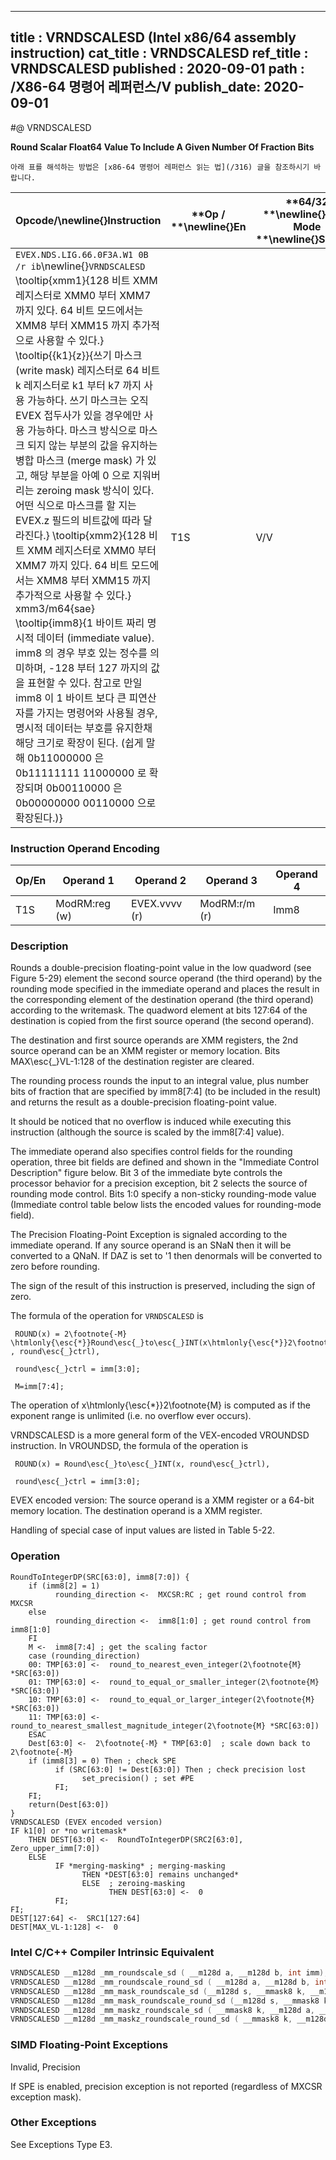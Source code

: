 ----------------------------
title : VRNDSCALESD (Intel x86/64 assembly instruction)
cat_title : VRNDSCALESD
ref_title : VRNDSCALESD
published : 2020-09-01
path : /X86-64 명령어 레퍼런스/V
publish_date: 2020-09-01
----------------------------


#@ VRNDSCALESD

**Round Scalar Float64 Value To Include A Given Number Of Fraction Bits**

```lec-info
아래 표를 해석하는 방법은 [x86-64 명령어 레퍼런스 읽는 법](/316) 글을 참조하시기 바랍니다.
```

|**Opcode/**\newline{}**Instruction**|**Op / **\newline{}**En**|**64/32 **\newline{}**bit Mode **\newline{}**Support**|**CPUID **\newline{}**Feature **\newline{}**Flag**|**Description**|
|------------------------------------|-------------------------|------------------------------------------------------|--------------------------------------------------|---------------|
|`EVEX.NDS.LIG.66.0F3A.W1 0B /r ib`\newline{}`VRNDSCALESD` \tooltip{xmm1}{128 비트 XMM 레지스터로 XMM0 부터 XMM7 까지 있다. 64 비트 모드에서는 XMM8 부터 XMM15 까지 추가적으로 사용할 수 있다.} \tooltip{\{k1\}\{z\}}{쓰기 마스크 (write mask) 레지스터로 64 비트 k 레지스터로 k1 부터 k7 까지 사용 가능하다. 쓰기 마스크는 오직 EVEX 접두사가 있을 경우에만 사용 가능하다. 마스크 방식으로 마스크 되지 않는 부분의 값을 유지하는 병합 마스크 (merge mask) 가 있고, 해당 부분을 아예 0 으로 지워버리는 zeroing mask 방식이 있다. 어떤 식으로 마스크를 할 지는 EVEX.z 필드의 비트값에 따라 달라진다.} \tooltip{xmm2}{128 비트 XMM 레지스터로 XMM0 부터 XMM7 까지 있다. 64 비트 모드에서는 XMM8 부터 XMM15 까지 추가적으로 사용할 수 있다.} xmm3/m64{sae} \tooltip{imm8}{1 바이트 짜리 명시적 데이터 (immediate value). imm8 의 경우 부호 있는 정수를 의미하며, -128 부터 127 까지의 값을 표현할 수 있다. 참고로 만일 imm8 이 1 바이트 보다 큰 피연산자를 가지는 명령어와 사용될 경우, 명시적 데이터는 부호를 유지한채 해당 크기로 확장이 된다. (쉽게 말해 0b11000000 은 0b11111111 11000000 로 확장되며 0b00110000 은 0b00000000 00110000 으로 확장된다.)} |T1S|V/V|AVX512F|Rounds scalar double-precision floating-point value in xmm3/m64 to a number of fraction bits specified by the imm8 field. Stores the result in xmm1 register.|
### Instruction Operand Encoding


|Op/En|Operand 1 |Operand 2|Operand 3|Operand 4|
|-----|----------|---------|---------|---------|
|T1S|ModRM:reg (w)|EVEX.vvvv (r)|ModRM:r/m (r)|Imm8|
### Description


Rounds a double-precision floating-point value in the low quadword (see Figure 5-29) element the second source operand (the third operand) by the rounding mode specified in the immediate operand and places the result in the corresponding element of the destination operand (the third operand) according to the writemask. The quadword element at bits 127:64 of the destination is copied from the first source operand (the second operand).

The destination and first source operands are XMM registers, the 2nd source operand can be an XMM register or memory location. Bits MAX\esc{_}VL-1:128 of the destination register are cleared.

The rounding process rounds the input to an integral value, plus number bits of fraction that are specified by imm8[7:4] (to be included in the result) and returns the result as a double-precision floating-point value.

It should be noticed that no overflow is induced while executing this instruction (although the source is scaled by the imm8[7:4] value).

The immediate operand also specifies control fields for the rounding operation, three bit fields are defined and shown in the "Immediate Control Description" figure below. Bit 3 of the immediate byte controls the processor behavior for a precision exception, bit 2 selects the source of rounding mode control. Bits 1:0 specify a non-sticky rounding-mode value (Immediate control table below lists the encoded values for rounding-mode field).

The Precision Floating-Point Exception is signaled according to the immediate operand. If any source operand is an SNaN then it will be converted to a QNaN. If DAZ is set to '1 then denormals will be converted to zero before rounding.

The sign of the result of this instruction is preserved, including the sign of zero.

The formula of the operation for `VRNDSCALESD` is

     ROUND(x) = 2\footnote{-M} \htmlonly{\esc{*}}Round\esc{_}to\esc{_}INT(x\htmlonly{\esc{*}}2\footnote{M} , round\esc{_}ctrl), 

     round\esc{_}ctrl = imm[3:0];

     M=imm[7:4];

The operation of x\htmlonly{\esc{*}}2\footnote{M}  is computed as if the exponent range is unlimited (i.e. no overflow ever occurs).

VRNDSCALESD is a more general form of the VEX-encoded VROUNDSD instruction. In VROUNDSD, the formula of the operation is

     ROUND(x) = Round\esc{_}to\esc{_}INT(x, round\esc{_}ctrl), 

     round\esc{_}ctrl = imm[3:0];

EVEX encoded version: The source operand is a XMM register or a 64-bit memory location. The destination operand is a XMM register.

Handling of special case of input values are listed in Table 5-22.


### Operation

```info-verb
RoundToIntegerDP(SRC[63:0], imm8[7:0]) {
    if (imm8[2] = 1)
          rounding_direction <-  MXCSR:RC ; get round control from MXCSR
    else
          rounding_direction <-  imm8[1:0] ; get round control from imm8[1:0]
    FI
    M <-  imm8[7:4] ; get the scaling factor
    case (rounding_direction)
    00: TMP[63:0] <-  round_to_nearest_even_integer(2\footnote{M} *SRC[63:0])
    01: TMP[63:0] <-  round_to_equal_or_smaller_integer(2\footnote{M} *SRC[63:0])
    10: TMP[63:0] <-  round_to_equal_or_larger_integer(2\footnote{M} *SRC[63:0])
    11: TMP[63:0] <-  round_to_nearest_smallest_magnitude_integer(2\footnote{M} *SRC[63:0])
    ESAC
    Dest[63:0] <-  2\footnote{-M} * TMP[63:0]  ; scale down back to 2\footnote{-M}
    if (imm8[3] = 0) Then ; check SPE
          if (SRC[63:0] != Dest[63:0]) Then ; check precision lost
                set_precision() ; set #PE
          FI;
    FI;
    return(Dest[63:0])
}
VRNDSCALESD (EVEX encoded version)
IF k1[0] or *no writemask*
    THEN DEST[63:0] <-  RoundToIntegerDP(SRC2[63:0], Zero_upper_imm[7:0])
    ELSE 
          IF *merging-masking* ; merging-masking
                THEN *DEST[63:0] remains unchanged*
                ELSE  ; zeroing-masking
                      THEN DEST[63:0] <-  0
          FI;
FI;
DEST[127:64] <-  SRC1[127:64]
DEST[MAX_VL-1:128] <-  0
```

### Intel C/C++ Compiler Intrinsic Equivalent

```cpp
VRNDSCALESD __m128d _mm_roundscale_sd ( __m128d a, __m128d b, int imm);
VRNDSCALESD __m128d _mm_roundscale_round_sd ( __m128d a, __m128d b, int imm, int sae);
VRNDSCALESD __m128d _mm_mask_roundscale_sd (__m128d s, __mmask8 k, __m128d a, __m128d b, int imm);
VRNDSCALESD __m128d _mm_mask_roundscale_round_sd (__m128d s, __mmask8 k, __m128d a, __m128d b, int imm, int sae);
VRNDSCALESD __m128d _mm_maskz_roundscale_sd ( __mmask8 k, __m128d a, __m128d b, int imm);
VRNDSCALESD __m128d _mm_maskz_roundscale_round_sd ( __mmask8 k, __m128d a, __m128d b, int imm, int sae);
```
### SIMD Floating-Point Exceptions


Invalid, Precision

If SPE is enabled, precision exception is not reported (regardless of MXCSR exception mask).

### Other Exceptions


See Exceptions Type E3.

